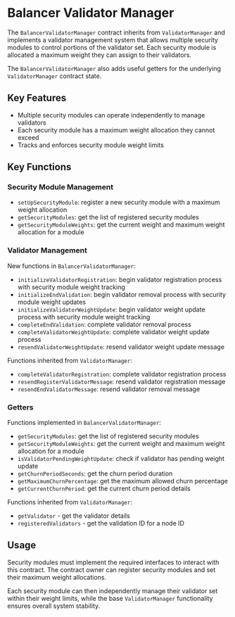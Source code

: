 # Balancer Validator Manager

The `BalancerValidatorManager` contract inherits from `ValidatorManager` and implements a validator management system that allows multiple security modules to control portions of the validator set. Each security module is allocated a maximum weight they can assign to their validators.

The `BalancerValidatorManager` also adds useful getters for the underlying `ValidatorManager` contract state.

## Key Features

- Multiple security modules can operate independently to manage validators
- Each security module has a maximum weight allocation they cannot exceed
- Tracks and enforces security module weight limits

## Key Functions

### Security Module Management

- `setUpSecurityModule`: register a new security module with a maximum weight allocation
- `getSecurityModules`: get the list of registered security modules
- `getSecurityModuleWeights`: get the current weight and maximum weight allocation for a module

### Validator Management

New functions in `BalancerValidatorManager`:

- `initializeValidatorRegistration`: begin validator registration process with security module weight tracking
- `initializeEndValidation`: begin validator removal process with security module weight updates
- `initializeValidatorWeightUpdate`: begin validator weight update process with security module weight tracking
- `completeEndValidation`: complete validator removal process
- `completeValidatorWeightUpdate`: complete validator weight update process
- `resendValidatorWeightUpdate`: resend validator weight update message

Functions inherited from `ValidatorManager`:

- `completeValidatorRegistration`: complete validator registration process
- `resendRegisterValidatorMessage`: resend validator registration message
- `resendEndValidatorMessage`: resend validator removal message

### Getters

Functions implemented in `BalancerValidatorManager`:

- `getSecurityModules`: get the list of registered security modules
- `getSecurityModuleWeights`: get the current weight and maximum weight allocation for a module
- `isValidatorPendingWeightUpdate`: check if validator has pending weight update
- `getChurnPeriodSeconds`: get the churn period duration
- `getMaximumChurnPercentage`: get the maximum allowed churn percentage
- `getCurrentChurnPeriod`: get the current churn period details

Functions inherited from `ValidatorManager`:

- `getValidator` - get the validator details
- `registeredValidators` - get the validation ID for a node ID

## Usage

Security modules must implement the required interfaces to interact with this contract. The contract owner can register security modules and set their maximum weight allocations.

Each security module can then independently manage their validator set within their weight limits, while the base `ValidatorManager` functionality ensures overall system stability.

